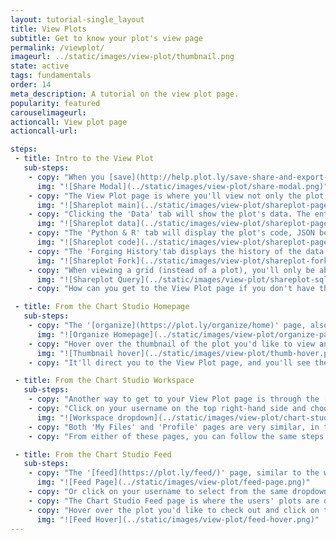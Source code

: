 ```yaml
---
layout: tutorial-single_layout
title: View Plots
subtitle: Get to know your plot's view page
permalink: /viewplot/
imageurl: ../static/images/view-plot/thumbnail.png
state: active
tags: fundamentals
order: 14
meta_description: A tutorial on the view plot page.
popularity: featured
carouselimageurl:
actioncall: View plot page
actioncall-url:

steps:
 - title: Intro to the View Plot
   sub-steps:
    - copy: "When you [save](http://help.plot.ly/save-share-and-export-in-plotly/#step-1-save-your-plot) and [embed](http://help.plot.ly/save-share-and-export-in-plotly/#step-5-share-your-plot) your plot, the shareable link directs you to your shareplot viewer."
      img: "![Share Modal](../static/images/view-plot/share-modal.png)"
    - copy: "The View Plot page is where you'll view not only the plot, but its data, code, and the forging history."
      img: "![Shareplot main](../static/images/view-plot/shareplot-page.png)"
    - copy: "Clicking the 'Data' tab will show the plot's data. The entire dataset may not be displayed if it's too large, but rest assured that the entire grid has been saved. The ellipses appear when this is the case."
      img: "![Shareplot data](../static/images/view-plot/shareplot-page-data.png)"
    - copy: "The 'Python & R' tab will display the plot's code, JSON being the default programming language. Select from the dropdown menu on the left-hand side to see the others, including Python, Matlab and R."
      img: "![Shareplot code](../static/images/view-plot/shareplot-page-code.gif)"
    - copy: "The 'Forging History'tab displays the history of the data is shared between Chart Studio users for audit control. How does this work? When you click on 'Fork & Edit' on another Chart Studio user's chart, a new node is created in the 'Forging History' tree. The example below is a [plot](https://plot.ly/~RhettAllain/131/) created by 'Wired' author Rhett Allain. It's been forked many times by other Chart Studio users."
      img: "![Shareplot Fork](../static/images/view-plot/shareplot-fork-history.png)"
    - copy: "When viewing a grid (instead of a plot), you'll only be able to see its data and forking history, and additionally one more tab called 'SQL Query' that displays the connection details associated with the grid queried via the Falcon API."
      img: "![Shareplot Query](../static/images/view-plot/shareplot-sql-query.png)"
    - copy: "How can you get to the View Plot page if you don't have the shareable link handy? Keep reading to find out!"

 - title: From the Chart Studio Homepage
   sub-steps:
    - copy: "The '[organize](https://plot.ly/organize/home)' page, also known as your 'list of files', is nothing but the homepage of your Chart Studio account. This is where your saved plots and grids are kept."
      img: "![Organize Homepage](../static/images/view-plot/organize-page.png)"
    - copy: "Hover over the thumbnail of the plot you'd like to view and click the'View' button."
      img: "![Thumbnail hover](../static/images/view-plot/thumb-hover.png)"
    - copy: "It'll direct you to the View Plot page, and you'll see the associated data, code, and forking history of that plot. If you select to view a grid"

 - title: From the Chart Studio Workspace
   sub-steps:
    - copy: "Another way to get to your View Plot page is through the [Chart Studio Workspace](https://plot.ly/create)."
    - copy: "Click on your username on the top right-hand side and choose either the 'My Files' or 'Profile' menu from the drop-down."
      img: "![Workspace dropdown](../static/images/view-plot/chart-studio.png)"
    - copy: "Both 'My Files' and 'Profile' pages are very similar, in the sense that you can see all the plots and grids that you've saved. Please notice your profile will only display plots that are public or shared with the viewer(s), but only *you* can view your 'Organize' page, and yor private plots."
    - copy: "From either of these pages, you can follow the same steps as above. Just hover over the thumbnail of your choice and click on 'View'."

 - title: From the Chart Studio Feed
   sub-steps:
    - copy: "The '[feed](https://plot.ly/feed/)' page, similar to the workspace, is also featured on the Chart Studio homepage. You can click on the 'My Files' tab on the top to get to your '[organize](https://plot.ly/organize/home)' page."
      img: "![Feed Page](../static/images/view-plot/feed-page.png)"
    - copy: "Or click on your username to select from the same dropdown menu as seen in the workspace."
    - copy: "The Chart Studio Feed page is where the users' plots are displayed for the public to see. Please note that only those plots that are saved as 'Public' will be displayed in this page."
    - copy: "Hover over the plot you'd like to check out and click on the 'View' button. It'll direct you to the View Plot page of that plot."
      img: "![Feed Hover](../static/images/view-plot/feed-hover.png)"
---
```

